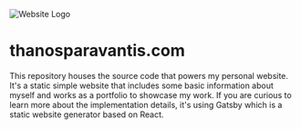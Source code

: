 ![Website Logo](https://i.imgur.com/dqMQe8f.png)

# thanosparavantis.com
This repository houses the source code that powers my personal website.
It's a static simple website that includes some basic information about myself and works as a portfolio to showcase my work.
If you are curious to learn more about the implementation details, it's using Gatsby which is a static website generator based on React.

